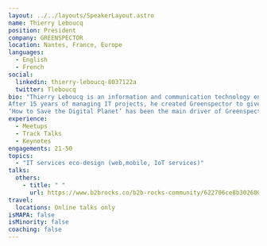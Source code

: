 ```yaml
---
layout: ../../layouts/SpeakerLayout.astro
name: Thierry Leboucq
position: President
company: GREENSPECTOR
location: Nantes, France, Europe
languages:
  - English
  - French
social:
  linkedin: thierry-leboucq-8037122a
  twitter: Tleboucq
bio: "Thierry Leboucq is an information and communication technology engineer. 
After 15 years of managing IT projects, he created Greenspector to give sense to his professional activities by crossing IT skills with environmental values. 
‘How to Save the Digital Planet’ has been the main driver of Greenspector during the last decade to develop measurement solutions in multiple R&D projects and to create evaluation methodology for the carbon and environmental impacts."
experience:
  - Meetups
  - Track Talks
  - Keynotes
engagements: 21-50
topics:
  - "IT services eco-design (web,mobile, IoT services)"
talks:
  others:
    - title: " "
      url: https://www.b2brocks.co/b2b-rocks-community/622706ce8b3026004bd1dd0f
travel:
  locations: Online talks only
isMAPA: false
isMinority: false
coaching: false
---
```


